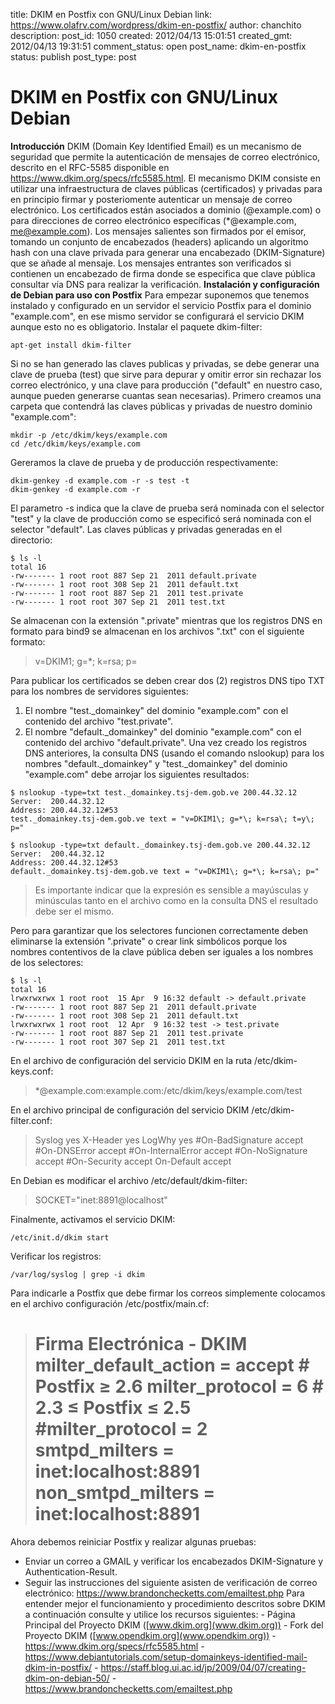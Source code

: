 title: DKIM en Postfix con GNU/Linux Debian
link: https://www.olafrv.com/wordpress/dkim-en-postfix/
author: chanchito
description: 
post_id: 1050
created: 2012/04/13 15:01:51
created_gmt: 2012/04/13 19:31:51
comment_status: open
post_name: dkim-en-postfix
status: publish
post_type: post

# DKIM en Postfix con GNU/Linux Debian

**Introducción** DKIM (Domain Key Identified Email) es un mecanismo de seguridad que permite la autenticación de mensajes de correo electrónico, descrito en el RFC-5585 disponible en https://www.dkim.org/specs/rfc5585.html. El mecanismo DKIM consiste en utilizar una infraestructura de claves públicas (certificados) y privadas para en principio firmar y posteriomente autenticar un mensaje de correo electrónico. Los certificados están asociados a dominio (@example.com) o para direcciones de correo electrónico específicas (*@example.com, me@example.com). Los mensajes salientes son firmados por el emisor, tomando un conjunto de encabezados (headers) aplicando un algoritmo hash con una clave privada para generar una encabezado (DKIM-Signature) que se añade al mensaje. Los mensajes entrantes son verificados si contienen un encabezado de firma donde se especifica que clave pública consultar vía DNS para realizar la verificación. **Instalación y configuración de Debian para uso con Postfix** Para empezar suponemos que tenemos instalado y configurado en un servidor el servicio Postfix para el dominio "example.com", en ese mismo servidor se configurará el servicio DKIM aunque esto no es obligatorio. Instalar el paquete dkim-filter: 
    
    
    apt-get install dkim-filter
    

Si no se han generado las claves publicas y privadas, se debe generar una clave de prueba (test) que sirve para depurar y omitir error sin rechazar los correo electrónico, y una clave para producción ("default" en nuestro caso, aunque pueden generarse cuantas sean necesarias). Primero creamos una carpeta que contendrá las claves públicas y privadas de nuestro dominio "example.com": 
    
    
    mkdir -p /etc/dkim/keys/example.com
    cd /etc/dkim/keys/example.com
    

Gereramos la clave de prueba y de producción respectivamente: 
    
    
    dkim-genkey -d example.com -r -s test -t
    dkim-genkey -d example.com -r
    

El parametro -s indica que la clave de prueba será nominada con el selector "test" y la clave de producción como se especificó será nominada con el selector "default". Las claves públicas y privadas generadas en el directorio: 
    
    
    $ ls -l 
    total 16
    -rw------- 1 root root 887 Sep 21  2011 default.private
    -rw------- 1 root root 308 Sep 21  2011 default.txt
    -rw------- 1 root root 887 Sep 21  2011 test.private
    -rw------- 1 root root 307 Sep 21  2011 test.txt
    

Se almacenan con la extensión ".private" mientras que los registros DNS en formato para bind9 se almacenan en los archivos ".txt" con el siguiente formato: 

> v=DKIM1; g=*; k=rsa; p=

Para publicar los certificados se deben crear dos (2) registros DNS tipo TXT para los nombres de servidores siguientes: 

  1. El nombre "test._domainkey" del dominio "example.com" con el contenido del archivo "test.private".
  2. El nombre "default._domainkey" del dominio "example.com" con el contenido del archivo "default.private".
Una vez creado los registros DNS anteriores, la consulta DNS (usando el comando nslookup) para los nombres "default._domainkey" y "test._domainkey" del dominio "example.com" debe arrojar los siguientes resultados: 
    
    
    $ nslookup -type=txt test._domainkey.tsj-dem.gob.ve 200.44.32.12
    Server:  200.44.32.12
    Address: 200.44.32.12#53
    test._domainkey.tsj-dem.gob.ve text = "v=DKIM1\; g=*\; k=rsa\; t=y\; p="
    
    $ nslookup -type=txt default._domainkey.tsj-dem.gob.ve 200.44.32.12
    Server:  200.44.32.12
    Address: 200.44.32.12#53
    default._domainkey.tsj-dem.gob.ve text = "v=DKIM1\; g=*\; k=rsa\; p="
    

> Es importante indicar que la expresión  es sensible a mayúsculas y minúsculas tanto en el archivo como en la consulta DNS el resultado debe ser el mismo. 

Pero para garantizar que los selectores funcionen correctamente deben eliminarse la extensión ".private" o crear link simbólicos porque los nombres contentivos de la clave pública deben ser iguales a los nombres de los selectores: 
    
    
    $ ls -l 
    total 16
    lrwxrwxrwx 1 root root  15 Apr  9 16:32 default -> default.private
    -rw------- 1 root root 887 Sep 21  2011 default.private
    -rw------- 1 root root 308 Sep 21  2011 default.txt
    lrwxrwxrwx 1 root root  12 Apr  9 16:32 test -> test.private
    -rw------- 1 root root 887 Sep 21  2011 test.private
    -rw------- 1 root root 307 Sep 21  2011 test.txt
    

En el archivo de configuración del servicio DKIM en la ruta /etc/dkim-keys.conf: 

> *@example.com:example.com:/etc/dkim/keys/example.com/test

En el archivo principal de configuración del servicio DKIM /etc/dkim-filter.conf: 

> Syslog yes X-Header yes LogWhy yes #On-BadSignature accept #On-DNSError accept #On-InternalError accept #On-NoSignature accept #On-Security accept On-Default accept 

En Debian es modificar el archivo /etc/default/dkim-filter: 

> SOCKET="inet:8891@localhost"

Finalmente, activamos el servicio DKIM: 
    
    
    /etc/init.d/dkim start
    

Verificar los registros: 
    
    
    /var/log/syslog | grep -i dkim
    

Para indicarle a Postfix que debe firmar los correos simplemente colocamos en el archivo configuración /etc/postfix/main.cf: 

> # Firma Electrónica - DKIM milter_default_action = accept # Postfix ≥ 2.6 milter_protocol = 6 # 2.3 ≤ Postfix ≤ 2.5 #milter_protocol = 2 smtpd_milters = inet:localhost:8891 non_smtpd_milters = inet:localhost:8891 

Ahora debemos reiniciar Postfix y realizar algunas pruebas: 

  * Enviar un correo a GMAIL y verificar los encabezados DKIM-Signature y Authentication-Result.
  * Seguir las instrucciones del siguiente asisten de verificación de correo electrónico: <https://www.brandonchecketts.com/emailtest.php>
Para entender mejor el funcionamiento y procedimiento descritos sobre DKIM a continuación consulte y utilice los recursos siguientes: \- Página Principal del Proyecto DKIM ([www.dkim.org](www.dkim.org)) \- Fork del Proyecto DKIM ([www.opendkim.org](www.opendkim.org)) \- <https://www.dkim.org/specs/rfc5585.html> \- <https://www.debiantutorials.com/setup-domainkeys-identified-mail-dkim-in-postfix/> \- <https://staff.blog.ui.ac.id/jp/2009/04/07/creating-dkim-on-debian-50/> \- <https://www.brandonchecketts.com/emailtest.php>